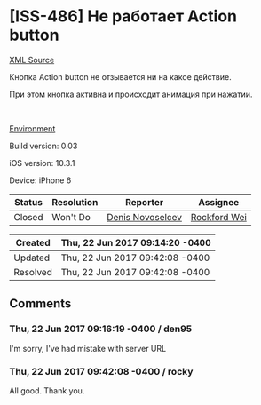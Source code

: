 # [ISS-486] Не работает Action button

[XML Source](./xml/ISS-486.xml)
<p><p>Кнопка Action button не отзывается ни на какое действие.</p>

<p>При этом кнопка активна и происходит анимация при нажатии.</p>

<p> </p>

<p><ins>Environment</ins> </p>

<p>Build version: 0.03</p>

<p>iOS version: 10.3.1</p>

<p>Device: iPhone 6</p></p>





Status|Resolution|Reporter|Assignee
------|----------|--------|--------
Closed|Won't Do|[Denis Novoselcev](Den95)|[Rockford Wei]($rocky)





Created|Thu, 22 Jun 2017 09:14:20 -0400
-------|--------------
Updated|Thu, 22 Jun 2017 09:42:08 -0400
Resolved|Thu, 22 Jun 2017 09:42:08 -0400


## Comments




### Thu, 22 Jun 2017 09:16:19 -0400 / den95 

<p><p>I'm sorry, I've had mistake with server URL</p></p>


### Thu, 22 Jun 2017 09:42:08 -0400 / rocky 

<p><p>All good. Thank you.</p></p>


